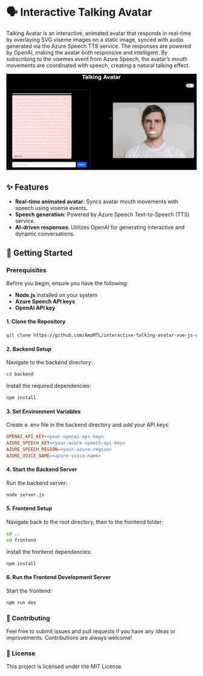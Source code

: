 # 🗣️ Interactive Talking Avatar

Talking Avatar is an interactive, animated avatar that responds in real-time by overlaying SVG viseme images on a static image, synced with audio generated via the Azure Speech TTS service. The responses are powered by OpenAI, making the avatar both responsive and intelligent. By subscribing to the visemes event from Azure Speech, the avatar’s mouth movements are coordinated with speech, creating a natural talking effect.

![Talking Avatar in action](assets/tts.gif)

## ✨ Features

- **Real-time animated avatar**: Syncs avatar mouth movements with speech using viseme events.
- **Speech generation**: Powered by Azure Speech Text-to-Speech (TTS) service.
- **AI-driven responses**: Utilizes OpenAI for generating interactive and dynamic conversations.
## 🚀 Getting Started

### Prerequisites
Before you begin, ensure you have the following:

- **Node.js** installed on your system
- **Azure Speech API keys**
- **OpenAI API key**

#### 1. Clone the Repository
```bash
git clone https://github.com/AmoMTL/interactive-talking-avatar-vue-js-azure-speech-visemes
```

#### 2. Backend Setup
Navigate to the backend directory:

```bash
cd backend
```

Install the required dependencies:

```bash
npm install
```

#### 3. Set Environment Variables
Create a .env file in the backend directory and add your API keys:

```makefile
OPENAI_API_KEY=<your-openai-api-key>
AZURE_SPEECH_KEY=<your-azure-speech-api-key>
AZURE_SPEECH_REGION=<your-azure-region>
AZURE_VOICE_NAME=<azure-voice-name>
```

#### 4. Start the Backend Server
Run the backend server:

```bash
node server.js
```

#### 5. Frontend Setup
Navigate back to the root directory, then to the frontend folder:

```bash
cd ..
cd frontend
```
Install the frontend dependencies:

```bash
npm install
```

#### 6. Run the Frontend Development Server
Start the frontend:

```bash
npm run dev
```

### 🤝 Contributing

Feel free to submit issues and pull requests if you have any ideas or improvements. Contributions are always welcome!

### 📜 License

This project is licensed under the MIT License.
